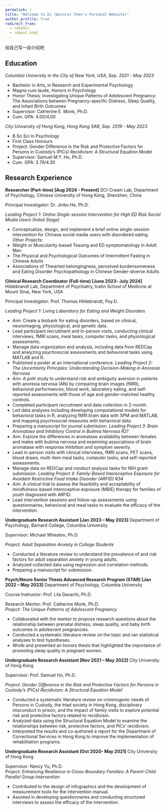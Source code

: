 ```yaml
---
permalink: /
title: "Welcome to Xi (Aurora) Chen's Personal Website!"
author_profile: true
redirect_from: 
  - /about/
  - /about.html
---
```


给自己写一段介绍吧

Education
------
*Columbia University in the City of New York, USA, Sep. 2021 - May 2023*
- Bachelor in Arts, in Research and Experimental Psychology
- Magna cum laude, Honors in Psychology
- Honor Thesis: Investigating Unique Patterns of Adolescent Pregnancy: The Associations between Pregnancy-specific Distress, Sleep Quality, and Infant Birth Outcomes
- Supervisor: Catherine E. Monk, Ph.D. 
- Cum. GPA: 4.00/4.00

*City University of Hong Kong, Hong Kong SAR, Sep. 2019 - May 2023*
- B.So.Sci in Psychology
- First Class Honours
- Project: Gender Difference in the Risk and Protective Factors for Persons in Custody’s (PICs) Recidivism: A Structural Equation Model
- Supervisor: Samuel M.Y. Ho, Ph.D. 
- Cum. GPA: 3.79/4.30


Research Experience
------
**Researcher (Part-time) [Aug 2024 - Present]**
SCI-Cream Lab, Department of Psychology, Chinese University of Hong Kong, Shenzhen, China

Principal Investigator: Dr. Jinbo He, Ph.D.  

*Leading Project 1: Online Single-session Intervention for High ED Risk Social Media Users (Initial Stage)*
- Conceptualize, design, and implement a brief online single-session intervention for Chinese social media users with disordered eating. 
*Other Projects:* 
- Weight or Muscularity-based Teasing and ED symptomatology in Adult Men
- The Physical and Psychological Outcomes of Intermittent Fasting in Chinese Adults 
- Associations of Thwarted belongingness, perceived burdensomeness and Eating Disorder Psychopathology in Chinese Gender-diverse Adults 

**Clinical Research Coordinator (Full-time) [June 2023- July 2024]**
Hildebrandt Lab, Department of Psychiatry, Icahn School of Medicine at Mount Sinai, New York, USA

Principal Investigator: Prof. Thomas Hildebrandt, Psy.D.

*Leading Project 1: Living Laboratory for Eating and Weight Disorders*
- Aim: Create a biobank for eating disorders, based on clinical, neuroimaging, physiological, and genetic data.
- Lead participant recruitment and in-person visits, conducting clinical interviews, fMRI scans, meal tasks, computer tasks, and physiological assessments.
- Manage data organization and analysis, including data from REDCap and analyzing psychosocial assessments and behavioral tasks using MATLAB and R.
- Published a poster at an international conference.
*Leading Project 2: The Uncertainty Principles: Understanding Decision-Making in Anorexia Nervosa* 
- Aim: A polit study to understand risk and ambiguity aversion in patients with anorexia nervosa (AN) by comparing brain images (fMRI), behavioral performances, blood work, laboratory eating, and self-reported assessments with those of age and gender-matched healthy controls.
-	Completed participant recruitment and data collection in 2-month. 
-	Led data analyses including developing computational models for behavioral tasks in R, analyzing fMRI brain data with SPM and MATLAB, and mapping psychosocial measures with behavioral data. 
-	Preparing a manuscript for journal submission.
*Leading Project 3: Brain Aromatase and Inhibitory Control in Bulimia Nervosa R21*
- Aim: Explore the differences in aromatase availability between females and males with bulimia nervosa and examining associations of brain aromatase with response inhibition and symptom severity.
-	Lead in-person visits with clinical interviews, fMRI scans, PET scans, blood draws, multi-item meal tasks, computer tasks, and self-reported assessments.
-	Manage data on REDCap and conduct analysis tasks for NIH grant submission.
*Leading Project 4: Family-Based Interoceptive Exposure for Avoidant Restrictive Food Intake Disorder (ARFID) R34*
- Aim: A clinical trial to assess the feasibility and acceptability of mindfulness-based interoceptive exposure (MBIE) therapy for families of youth diagnosed with ARFID.
-	Lead intervention sessions and follow-up assessments using questionnaires, behavioral and meal tasks to evaluate the efficacy of the intervention.

**Undergraduate Research Assistant [Jan 2023 – May 2023]**
Department of Psychology, Barnard College, Columbia University

Supervisor: Michael Wheaton, Ph.D. 

*Project: Adult Separation Anxiety in College Students*
-	Conducted a literature review to understand the prevalence of and risk factors for adult separation anxiety in young adults.
-	Analyzed collected data using regression and correlation methods.
-	Preparing a manuscript for submission. 

**Psych/Neuro Senior Thesis Advanced Research Program (STAR) [Jan 2022 – May 2023]**
Department of Psychology, Columbia University

Course Instructor: Prof. Lila Davachi, Ph.D. 

Research Mentor: Prof. Catherine Monk, Ph.D.	
*Project: The Unique Patterns of Adolescent Pregnancy*
-	Collaborated with the mentor to propose research questions about the relationship between prenatal distress, sleep quality, and baby birth outcomes in adolescent pregnancies.
-	Conducted a systematic literature review on the topic and ran statistical analyses to test hypotheses. 
-	Wrote and presented an honors thesis that highlighted the importance of promoting sleep quality in pregnant women.

**Undergraduate Research Assistant [Nov 2021 – May 2022]**
City University of Hong Kong

Supervisor: Prof. Samuel Ho, Ph.D.	

*Project: Gender Difference in the Risk and Protective Factors for Persons in Custody’s (PICs) Recidivism: A Structural Equation Model*
-	Conducted a systematic literature review on criminogenic needs of Persons in Custody, the triad society in Hong Kong, disciplinary misconduct in prison, and the impact of family visits to explore potential risk and protective factors related to recidivism.
-	Analyzed data using the Structural Equation Model to examine the relationships between risk, protective factors, and PICs’ recidivism.
-	Interpreted the results and co-authored a report for the Department of Correctional Services in Hong Kong to improve the implementation of rehabilitation programs.

**Undergraduate Research Assistant [Oct 2020- May 2021]**
City University of Hong Kong

Supervisor: Nancy Yu, Ph.D. 	
*Project: Enhancing Resilience in Cross-Boundary Families: A Parent-Child Parallel Group Intervention*
-	Contributed to the design of infographics and the development of measurement tools for the intervention manual.
-	Assisted in developing questionnaires and conducting structured interviews to assess the efficacy of the intervention.


